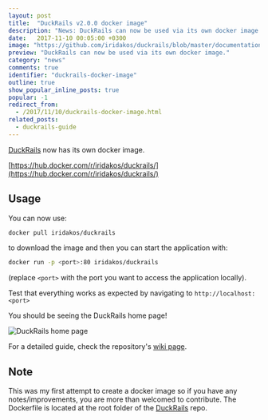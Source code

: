 ```yaml
---
layout: post
title:  "DuckRails v2.0.0 docker image"
description: "News: DuckRails can now be used via its own docker image."
date:   2017-11-10 00:05:00 +0300
image: "https://github.com/iridakos/duckrails/blob/master/documentation/readme/resources/duckrails-home-page.png?raw=true"
preview: "DuckRails can now be used via its own docker image."
category: "news"
comments: true
identifier: "duckrails-docker-image"
outline: true
show_popular_inline_posts: true
popular: -1
redirect_from:
  - /2017/11/10/duckrails-docker-image.html
related_posts:
  - duckrails-guide
---
```


[DuckRails](https://github.com/iridakos/duckrails) now has its own docker image.

[https://hub.docker.com/r/iridakos/duckrails/](https://hub.docker.com/r/iridakos/duckrails/)

## Usage

You can now use:

```bash
docker pull iridakos/duckrails
```

to download the image and then you can start the application with:

```bash
docker run -p <port>:80 iridakos/duckrails
```
(replace `<port>` with the port you want to access the application locally).

Test that everything works as expected by navigating to
`http://localhost:<port>`

You should be seeing the DuckRails home page!

![DuckRails home page](https://github.com/iridakos/duckrails/blob/master/documentation/readme/resources/duckrails-home-page.png?raw=true)

For a detailed guide, check the repository's [wiki page](https://github.com/iridakos/duckrails/wiki/Setup-DuckRails-via-Docker).

## Note
This was my first attempt to create a docker image so if you have any notes/improvements, you are more than welcomed to contribute. The Dockerfile is located at the root folder of the [DuckRails](https://github.com/iridakos/duckrails/blob/master/Dockerfile) repo.
